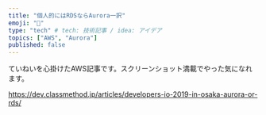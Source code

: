 ```yaml
---
title: "個人的にはRDSならAurora一択"
emoji: "🐣"
type: "tech" # tech: 技術記事 / idea: アイデア
topics: ["AWS", "Aurora"]
published: false
---
```

ていねいを心掛けたAWS記事です。スクリーンショット満載でやった気になれます。

https://dev.classmethod.jp/articles/developers-io-2019-in-osaka-aurora-or-rds/

